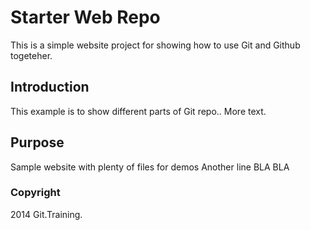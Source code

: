 # Starter Web Repo

This is a simple website project for showing how to use Git and Github togeteher.

## Introduction

This example is to show different parts of Git repo..
More text.

## Purpose

Sample website with plenty of files for demos
Another line
BLA BLA

### Copyright
2014 Git.Training.